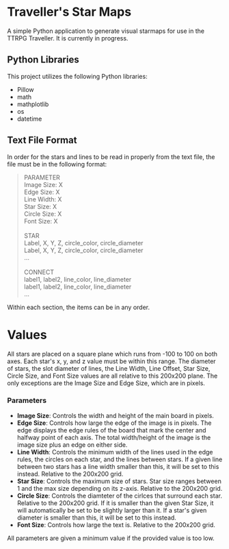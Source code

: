# Traveller's Star Maps	
A simple Python application to generate visual starmaps for use in the TTRPG Traveller. It is currently in progress. 



## Python Libraries
This project utilizes the following Python libraries: 

* Pillow
* math
* mathplotlib
* os
* datetime



## Text File Format
In order for the stars and lines to be read in properly from the text file, the file must be in the following format:

> PARAMETER<br>
> Image Size: X<br>
> Edge Size: X<br>
> Line Width: X<br>
> Star Size: X<br>
> Circle Size: X<br>
> Font Size: X<br>
><br>
> STAR<br>
> Label, X, Y, Z, circle_color, circle_diameter<br>
> Label, X, Y, Z, circle_color, circle_diameter<br>
> ...<br>
><br>
> CONNECT<br>
> label1, label2, line_color, line_diameter<br>
> label1, label2, line_color, line_diameter<br>
> ...

Within each section, the items can be in any order. 



# Values
All stars are placed on a square plane which runs from -100 to 100 on both axes. Each star's x, y, and z value must be within this range. The diameter of stars, the slot diameter of lines, the Line Width, Line Offset, Star Size, Circle Size, and Font Size values are all relative to this 200x200 plane. The only exceptions are the Image Size and Edge Size, which are in pixels. 

### Parameters
- **Image Size**: Controls the width and height of the main board in pixels. 
- **Edge Size**: Controls how large the edge of the image is in pixels. The edge displays the edge rules of the board that mark the center and halfway point of each axis. The total width/height of the image is the image size plus an edge on either side. 
- **Line Width**: Controls the minimum width of the lines used in the edge rules, the circles on each star, and the lines between stars. If a given line between two stars has a line width smaller than this, it will be set to this instead. Relative to the 200x200 grid. 
- **Star Size**: Controls the maximum size of stars. Star size ranges between 1 and the max size depending on its z-axis. Relative to the 200x200 grid. 
- **Circle Size**: Controls the diamteter of the cirlces that surround each star. Relative to the 200x200 grid. If it is smaller than the given Star Size, it will automatically be set to be slightly larger than it. If a star's given diameter is smaller than this, it will be set to this instead. 
- **Font Size**: Controls how large the text is. Relative to the 200x200 grid. 

All parameters are given a minimum value if the provided value is too low. 